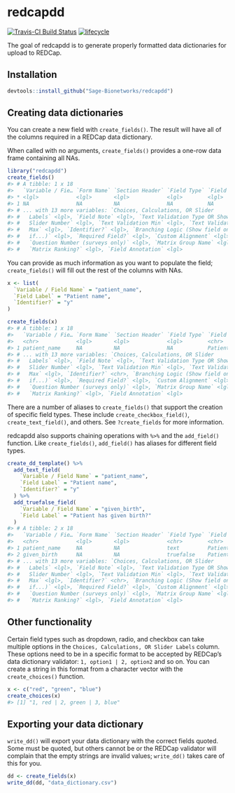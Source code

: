 
<!-- README.md is generated from README.Rmd. Please edit that file -->

# redcapdd

[![Travis-CI Build
Status](https://travis-ci.org/Sage-Bionetworks/redcapdd.svg?branch=master)](https://travis-ci.org/Sage-Bionetworks/redcapdd)
[![lifecycle](https://img.shields.io/badge/lifecycle-experimental-orange.svg)](https://www.tidyverse.org/lifecycle/#experimental)

The goal of redcapdd is to generate properly formatted data dictionaries
for upload to REDCap.

## Installation

``` r
devtools::install_github("Sage-Bionetworks/redcapdd")
```

## Creating data dictionaries

You can create a new field with `create_fields()`. The result will have
all of the columns required in a REDCap data dictionary.

When called with no arguments, `create_fields()` provides a one-row data
frame containing all NAs.

``` r
library("redcapdd")
create_fields()
#> # A tibble: 1 x 18
#>   `Variable / Fie… `Form Name` `Section Header` `Field Type` `Field Label`
#> * <lgl>            <lgl>       <lgl>            <lgl>        <lgl>        
#> 1 NA               NA          NA               NA           NA           
#> # ... with 13 more variables: `Choices, Calculations, OR Slider
#> #   Labels` <lgl>, `Field Note` <lgl>, `Text Validation Type OR Show
#> #   Slider Number` <lgl>, `Text Validation Min` <lgl>, `Text Validation
#> #   Max` <lgl>, `Identifier?` <lgl>, `Branching Logic (Show field only
#> #   if...)` <lgl>, `Required Field?` <lgl>, `Custom Alignment` <lgl>,
#> #   `Question Number (surveys only)` <lgl>, `Matrix Group Name` <lgl>,
#> #   `Matrix Ranking?` <lgl>, `Field Annotation` <lgl>
```

You can provide as much information as you want to populate the field;
`create_fields()` will fill out the rest of the columns with NAs.

``` r
x <- list(
  `Variable / Field Name` = "patient_name",
  `Field Label` = "Patient name",
  `Identifier?` = "y"
)

create_fields(x)
#> # A tibble: 1 x 18
#>   `Variable / Fie… `Form Name` `Section Header` `Field Type` `Field Label`
#>   <chr>            <lgl>       <lgl>            <lgl>        <chr>        
#> 1 patient_name     NA          NA               NA           Patient name 
#> # ... with 13 more variables: `Choices, Calculations, OR Slider
#> #   Labels` <lgl>, `Field Note` <lgl>, `Text Validation Type OR Show
#> #   Slider Number` <lgl>, `Text Validation Min` <lgl>, `Text Validation
#> #   Max` <lgl>, `Identifier?` <chr>, `Branching Logic (Show field only
#> #   if...)` <lgl>, `Required Field?` <lgl>, `Custom Alignment` <lgl>,
#> #   `Question Number (surveys only)` <lgl>, `Matrix Group Name` <lgl>,
#> #   `Matrix Ranking?` <lgl>, `Field Annotation` <lgl>
```

There are a number of aliases to `create_fields()` that support the
creation of specific field types. These include
`create_checkbox_field()`, `create_text_field()`, and others. See
`?create_fields` for more information.

redcapdd also supports chaining operations with `%>%` and the
`add_field()` function. Like `create_fields()`, `add_field()` has
aliases for different field types.

``` r
create_dd_template() %>%
  add_text_field(
    `Variable / Field Name` = "patient_name",
    `Field Label` = "Patient name",
    `Identifier?` = "y"
  ) %>%
  add_truefalse_field(
    `Variable / Field Name` = "given_birth",
    `Field Label` = "Patient has given birth?"
  )
#> # A tibble: 2 x 18
#>   `Variable / Fie… `Form Name` `Section Header` `Field Type` `Field Label`
#>   <chr>            <lgl>       <lgl>            <chr>        <chr>        
#> 1 patient_name     NA          NA               text         Patient name 
#> 2 given_birth      NA          NA               truefalse    Patient has …
#> # ... with 13 more variables: `Choices, Calculations, OR Slider
#> #   Labels` <lgl>, `Field Note` <lgl>, `Text Validation Type OR Show
#> #   Slider Number` <lgl>, `Text Validation Min` <lgl>, `Text Validation
#> #   Max` <lgl>, `Identifier?` <chr>, `Branching Logic (Show field only
#> #   if...)` <lgl>, `Required Field?` <lgl>, `Custom Alignment` <lgl>,
#> #   `Question Number (surveys only)` <lgl>, `Matrix Group Name` <lgl>,
#> #   `Matrix Ranking?` <lgl>, `Field Annotation` <lgl>
```

## Other functionality

Certain field types such as dropdown, radio, and checkbox can take
multiple options in the `Choices, Calculations, OR Slider Labels`
column. These options need to be in a specific format to be accepted by
REDCap’s data dictionary validator: `1, option1 | 2, option2` and so on.
You can create a string in this format from a character vector with the
`create_choices()` function.

``` r
x <- c("red", "green", "blue")
create_choices(x)
#> [1] "1, red | 2, green | 3, blue"
```

## Exporting your data dictionary

`write_dd()` will export your data dictionary with the correct fields
quoted. Some must be quoted, but others cannot be or the REDCap
validator will complain that the empty strings are invalid values;
`write_dd()` takes care of this for you.

``` r
dd <- create_fields(x)
write_dd(dd, "data_dictionary.csv")
```
